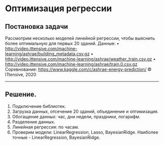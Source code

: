 # Оптимизация регрессии
## Постановка задачи
Рассмотрим несколько моделей линейной регрессии, чтобы выяснить более оптимальную для первых 20 зданий.
Данные:
•	http://video.ittensive.com/machine-learning/ashrae/building_metadata.csv.gz
•	http://video.ittensive.com/machine-learning/ashrae/weather_train.csv.gz
•	http://video.ittensive.com/machine-learning/ashrae/train.0.csv.gz Соревнование: https://www.kaggle.com/c/ashrae-energy-prediction/
© ITtensive, 2020
____
## Решение.
1) Подключение библиотек.
2) Загрузка данных, отсечение 20 зданий, объединение и оптимизация.
3) Обогащение данных: час, дни недели, праздники, логарифм.
4) Разделение данных.
5) Линейная регрессия: по часам.
6) Проверим модели: LinearRegression, Lasso, BayesianRidge.
Наиболее точные - LinearRegression, BayesianRidge.
